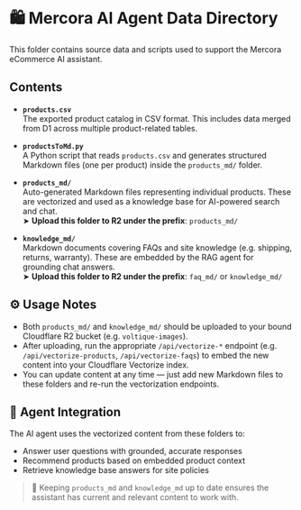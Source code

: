 # 🛍️ Mercora AI Agent Data Directory

This folder contains source data and scripts used to support the Mercora eCommerce AI assistant.

## Contents

- **`products.csv`**  
  The exported product catalog in CSV format. This includes data merged from D1 across multiple product-related tables.

- **`productsToMd.py`**  
  A Python script that reads `products.csv` and generates structured Markdown files (one per product) inside the `products_md/` folder.

- **`products_md/`**  
  Auto-generated Markdown files representing individual products. These are vectorized and used as a knowledge base for AI-powered search and chat.  
  ➤ **Upload this folder to R2 under the prefix**: `products_md/`

- **`knowledge_md/`**  
  Markdown documents covering FAQs and site knowledge (e.g. shipping, returns, warranty). These are embedded by the RAG agent for grounding chat answers.  
  ➤ **Upload this folder to R2 under the prefix**: `faq_md/` or `knowledge_md/`

## ⚙️ Usage Notes

- Both `products_md/` and `knowledge_md/` should be uploaded to your bound Cloudflare R2 bucket (e.g. `voltique-images`).
- After uploading, run the appropriate `/api/vectorize-*` endpoint (e.g. `/api/vectorize-products`, `/api/vectorize-faqs`) to embed the new content into your Cloudflare Vectorize index.
- You can update content at any time — just add new Markdown files to these folders and re-run the vectorization endpoints.

## 🧠 Agent Integration

The AI agent uses the vectorized content from these folders to:

- Answer user questions with grounded, accurate responses
- Recommend products based on embedded product context
- Retrieve knowledge base answers for site policies

> 📌 Keeping `products_md` and `knowledge_md` up to date ensures the assistant has current and relevant content to work with.
